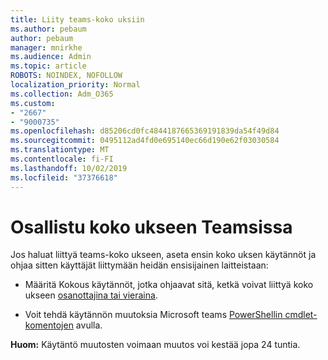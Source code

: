 ```yaml
---
title: Liity teams-koko uksiin
ms.author: pebaum
author: pebaum
manager: mnirkhe
ms.audience: Admin
ms.topic: article
ROBOTS: NOINDEX, NOFOLLOW
localization_priority: Normal
ms.collection: Adm_O365
ms.custom:
- "2667"
- "9000735"
ms.openlocfilehash: d85206cd0fc4844187665369191839da54f49d84
ms.sourcegitcommit: 0495112ad4fd0e695140ec66d190e62f03030584
ms.translationtype: MT
ms.contentlocale: fi-FI
ms.lasthandoff: 10/02/2019
ms.locfileid: "37376618"
---
```

# <a name="join-a-meeting-in-teams"></a>Osallistu koko ukseen Teamsissa

Jos haluat liittyä teams-koko ukseen, aseta ensin koko uksen käytännöt ja ohjaa sitten käyttäjät liittymään heidän ensisijainen laitteistaan:

- Määritä Kokous käytännöt, jotka ohjaavat sitä, ketkä voivat liittyä koko ukseen [osanottajina tai vieraina](https://docs.microsoft.com/microsoftteams/meeting-policies-in-teams#meeting-policy-settings---participants--guests). 

- Voit tehdä käytännön muutoksia Microsoft teams [PowerShellin cmdlet-komentojen](https://docs.microsoft.com/en-us/microsoftteams/teams-powershell-overview) avulla.    

**Huom:** Käytäntö muutosten voimaan muutos voi kestää jopa 24 tuntia.
